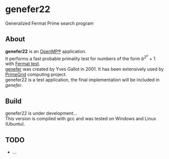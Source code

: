 # genefer22
Generalized Fermat Prime search program

## About

**genefer22** is an [OpenMP®](https://www.openmp.org/) application.  
It performs a fast probable primality test for numbers of the form *b*<sup>2<sup>*n*</sup></sup> + 1 with [Fermat test](https://en.wikipedia.org/wiki/Fermat_primality_test).  
[genefer](https://primes.utm.edu/bios/page.php?id=2740) was created by Yves Gallot in 2001. It has been extensively used by [PrimeGrid](https://www.primegrid.com/forum_forum.php?id=75) computing project.  
genefer22 is a test application, the final implementation will be included in *genefer*.  

## Build

genefer22 is under development...  
This version is compiled with gcc and was tested on Windows and Linux (Ubuntu).  

## TODO

- ...